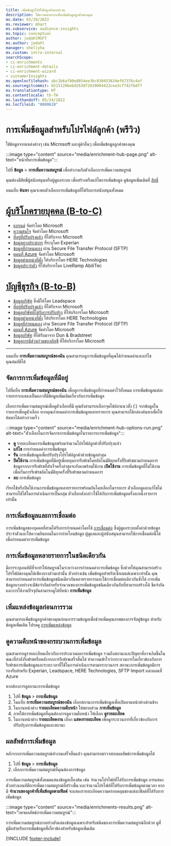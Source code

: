 ```yaml
---
title: เพิ่มข้อมูลโปรไฟล์ลูกค้าแบบรวม
description: ใช้ความสามารถเพื่อเพิ่มข้อมูลลูกค้าของคุณ
ms.date: 03/29/2022
ms.reviewer: mhart
ms.subservice: audience-insights
ms.topic: conceptual
author: jodahlMSFT
ms.author: jodahl
manager: shellyha
ms.custom: intro-internal
searchScope:
- ci-enrichments
- ci-enrichment-details
- ci-enrichment-wizard
- customerInsights
ms.openlocfilehash: abc1b6af80e8854ee3bc930453634ef67376c4af
ms.sourcegitcommit: b515120bebd2638f2639004422cee3cff42fbdf7
ms.translationtype: HT
ms.contentlocale: th-TH
ms.lasthandoff: 05/24/2022
ms.locfileid: "8800628"
---
```

# <a name="enrichment-for-customer-profiles-preview"></a>การเพิ่มข้อมูลสำหรับโปรไฟล์ลูกค้า (พรีวิว)

ใช้ข้อมูลจากแหล่งต่างๆ เช่น Microsoft และคู่ค้าอื่นๆ เพื่อเพิ่มข้อมูลลูกค้าของคุณ

:::image type="content" source="media/enrichment-hub-page.png" alt-text="หน้าฮับการเพิ่มข้อมูล":::

ไปที่ **ข้อมูล** > **การเพิ่มความสมบูรณ์** เพื่อทำงานกับตัวเลือกการเพิ่มความสมบูรณ์  

คุณต้องมีสิทธิ์ผู้สนับสนุนหรือผู้ดูแลระบบ เพื่อสร้างหรือแก้ไขการเพิ่มข้อมูล ดูข้อมูลเพิ่มเติมที่ [สิทธิ์](permissions.md)

บนแท็บ **ค้นหา** คุณจะพบตัวเลือกการเพิ่มข้อมูลที่ได้รับการสนับสนุนทั้งหมด

# <a name="individual-consumers-b-to-c"></a>[ผู้บริโภครายบุคคล (B-to-C)](#tab/b2c)

- [แบรนด์](enrichment-microsoft.md) จัดทำโดย Microsoft
- [ความสนใจ](enrichment-microsoft.md) จัดทำโดย Microsoft
- [ที่อยู่ที่ปรับปรุงแล้ว](enrichment-enhanced-addresses.md) ที่ได้รับจาก Microsoft 
- [ข้อมูลทางประชากร](enrichment-experian.md) ที่ระบุโดย Experian
- [ข้อมูลที่กำหนดเอง](enrichment-SFTP-custom-import.md) ผ่าน Secure File Transfer Protocol (SFTP) 
- [แผนที่ Azure](enrichment-azure-maps.md) จัดทำโดย Microsoft
- [ข้อมูลตำแหน่งที่ตั้ง](enrichment-here.md) ให้บริการโดย HERE Technologies 
- [ข้อมูลประจำตัว](enrichment-liveramp.md) ที่ให้บริการโดย LiveRamp AbiliTec

# <a name="business-accounts-b-to-b"></a>[บัญชีธุรกิจ (B-to-B)](#tab/b2b)

- [ข้อมูลบริษัท](enrichment-leadspace.md) ซึ่งมีให้โดย Leadspace
- [ที่อยู่ที่ปรับปรุงแล้ว](enrichment-enhanced-addresses.md) ที่ได้รับจาก Microsoft 
- [ข้อมูลบริษัทที่ได้รับการปรับปรุง](enrichment-enhanced-company-data.md) ที่ให้บริการโดย Microsoft
- [ข้อมูลตำแหน่งที่ตั้ง](enrichment-here.md) ให้บริการโดย HERE Technologies 
- [ข้อมูลที่กำหนดเอง](enrichment-SFTP-custom-import.md) ผ่าน Secure File Transfer Protocol (SFTP) 
- [แผนที่ Azure](enrichment-azure-maps.md) จัดทำโดย Microsoft
- [ข้อมูลบริษัท](enrichment-dnb.md) ที่ได้รับมาจาก Dun & Bradstreet
- [ข้อมูลการมีส่วนร่วมของบัญชี](enrichment-office.md) ที่ให้บริการโดย Microsoft

---

บนแท็บ **การเพิ่มความสมบูรณ์ของฉัน** คุณสามารถดูการเพิ่มข้อมูลที่คุณได้กำหนดค่าและแก้ไขคุณสมบัติได้

## <a name="manage-existing-enrichments"></a>จัดการการเพิ่มข้อมูลที่มีอยู่

ไปที่แท็บ **การเพิ่มความสมบูรณ์ของฉัน** เพื่อดูการเพิ่มข้อมูลที่กำหนดค่าไว้ทั้งหมด การเพิ่มข้อมูลแต่ละรายการจะแสดงเป็นแถวที่มีข้อมูลเพิ่มเติมเกี่ยวกับการเพิ่มข้อมูล

เลือกการเพิ่มความสมบูรณ์เพื่อดูตัวเลือกที่มี คุณยังสามารถเลือกจุดไข่ปลาแนวตั้ง (&vellip;) จากข้อมูลในรายการเพื่อดูตัวเลือก หากคุณกำหนดค่าการเพิ่มข้อมูลหลายรายการ คุณสามารถใช้กล่องค้นหาเพื่อให้ค้นหาได้อย่างรวดเร็ว

:::image type="content" source="media/enrichment-hub-options-run.png" alt-text="ตัวเลือกในการจัดการการเพิ่มข้อมูลในรายการการเพิ่มข้อมูล":::

- **ดู** รายละเอียดการเพิ่มข้อมูลพร้อมจำนวนโปรไฟล์ลูกค้าที่ปรับปรุงแล้ว
- **แก้ไข** การกำหนดค่าการเพิ่มข้อมูล
- **รัน** การเพิ่มข้อมูลเพื่อปรับปรุงโปรไฟล์ลูกค้าด้วยข้อมูลล่าสุด
- **ปิดใช้งาน** การเพิ่มข้อมูลที่มีอยู่เพื่อหยุดการรีเฟรชโดยอัตโนมัติทุกครั้งที่รีเฟรชตามกำหนดการ ข้อมูลจากการรีเฟรชที่สำเร็จครั้งล่าสุดจะยังคงพร้อมใช้งาน **เปิดใช้งาน** การเพิ่มข้อมูลที่ไม่ใช้งานเพื่อเริ่มการรีเฟรชอัตโนมัติทุกครั้งที่รีเฟรชตามกำหนดการ
- **ลบ** การเพิ่มข้อมูล

เรียกใช้หรือปิดใช้งานการเพิ่มข้อมูลหลายรายการพร้อมกันโดยเลือกในรายการ ตัวเลือกดูและแก้ไขไม่สามารถใช้ได้ในการดำเนินการเป็นกลุ่ม ตัวเลือกดังกล่าวใช้ได้กับการเพิ่มข้อมูลครั้งละหนึ่งรายการเท่านั้น

## <a name="enrichments-and-connections"></a>การเพิ่มข้อมูลและการเชื่อมต่อ

การเพิ่มข้อมูลของบุคคลที่สามได้รับการกำหนดค่าโดยใช้ [การเชื่อมต่อ](connections.md) ซึ่งผู้ดูแลระบบตั้งค่าด้วยข้อมูลประจำตัวและให้ความยินยอมในการถ่ายโอนข้อมูล ผู้ดูแลและผู้สนับสนุนสามารถใช้การเชื่อมต่อนี้ได้เพื่อกำหนดค่าการเพิ่มข้อมูล  

## <a name="multiple-enrichments-of-the-same-type"></a>การเพิ่มข้อมูลหลายรายการในชนิดเดียวกัน

มีการระบุเอนทิตีที่จะทำให้สมบูรณ์ในระหว่างการกำหนดค่าการเพิ่มข้อมูล ซึ่งช่วยให้คุณสามารถสร้างโปรไฟล์ของคุณได้เพียงบางส่วนเท่านั้น ตัวอย่างเช่น เพิ่มข้อมูลสำหรับเซ็กเมนต์เฉพาะเท่านั้น คุณสามารถกำหนดค่าการเพิ่มข้อมูลชนิดเดียวกันหลายรายการและใช้การเชื่อมต่อเดียวกันซ้ำได้ การเพิ่มข้อมูลบางอย่างจะมีข้อจำกัดสำหรับจำนวนของการเพิ่มข้อมูลชนิดเดียวกันกับที่สามารถสร้างได้ ขีดจำกัดและการใช้งานปัจจุบันสามารถดูได้ที่หน้า **การเพิ่มข้อมูล**

## <a name="enrich-data-sources-before-unification"></a>เพิ่มแหล่งข้อมูลก่อนการรวม

คุณสามารถเพิ่มข้อมูลลูกค้าของคุณก่อนการรวมข้อมูลเพื่อช่วยเพิ่มคุณภาพของการจับคู่ข้อมูล สำหรับข้อมูลเพิ่มเติม โปรดดู [การเพิ่มแหล่งข้อมูล](data-sources-enrichment.md)

## <a name="see-the-progress-of-the-enrichment-process"></a>ดูความคืบหน้าของกระบวนการเพิ่มข้อมูล

คุณสามารถดูรายละเอียดเกี่ยวกับการประมวลผลการเพิ่มข้อมูล รวมถึงสถานะและปัญหาที่อาจเกิดขึ้นในขณะที่กำลังรีเฟรชหรือหลังจากการรีเฟรชเสร็จสิ้นได้ ทำความเข้าใจว่ากระบวนการใดเกี่ยวข้องกับการรีเฟรชการเพิ่มข้อมูลและระยะเวลาที่ใช้ในการดำเนินการตามกระบวนการ สถานะการเพิ่มข้อมูลมีการรองรับสำหรับ Experian, Leadspace, HERE Technologies, SFTP Import และแผนที่ Azure

หากต้องการดูสถานะการเพิ่มข้อมูล

1. ไปที่ **ข้อมูล** > **การเพิ่มข้อมูล** 
1. ในแท็บ **การเพิ่มความสมบูรณ์ของฉัน** เลือกสถานะการเพิ่มข้อมูลเพื่อเปิดบานหน้าต่างด้านข้าง 
1. ในบานหน้าต่าง **รายละเอียดความคืบหน้า** ให้ขยายส่วน **การเพิ่มข้อมูล** 
1. ภายใต้การเพิ่มข้อมูลที่คุณต้องการดูความคืบหน้า ให้เลือก **ดูรายละเอียด** 
1. ในบานหน้าต่าง **รายละเอียดงาน** เลือก **แสดงรายละเอียด** เพื่อดูกระบวนการที่เกี่ยวข้องกับการปรับปรุงการเพิ่มข้อมูลและสถานะ 

## <a name="enrichment-results"></a>ผลลัพธ์การเพิ่มข้อมูล

หลังจากการเพิ่มความสมบูรณ์ทำงานเสร็จสิ้นแล้ว คุณสามารถตรวจสอบผลลัพธ์การเพิ่มข้อมูลได้

1. ไปที่ **ข้อมูล** > **การเพิ่มข้อมูล** 
1. เลือกการเพิ่มความสมบูรณ์ที่คุณต้องการข้อมูล

การเพิ่มความสมบูรณ์ทั้งหมดแสดงข้อมูลเบื้องต้น เช่น จำนวนโปรไฟล์ที่ได้รับการเพิ่มข้อมูล การแสดงตัวอย่างเอนทิตีการเพิ่มความสมบูรณ์ที่สร้างขึ้น และจำนวนโปรไฟล์ที่ได้รับการเพิ่มข้อมูลตามเวลา หากมี **จำนวนของลูกค้าที่เพิ่มข้อมูลตามฟิลด์** จะแสดงรายละเอียดความครอบคลุมของแต่ละฟิลด์ที่ได้รับการเพิ่มข้อมูล

:::image type="content" source="media/enrichments-results.png" alt-text="เพจผลลัพธ์การเพิ่มความสมบูรณ์":::

การเพิ่มความสมบูรณ์บางอย่างยังแสดงข้อมูลเฉพาะสำหรับชนิดของการเพิ่มความสมบูรณ์อีกด้วย ดูที่คู่มือสำหรับการเพิ่มข้อมูลที่เกี่ยวข้องสำหรับข้อมูลเพิ่มเติม


[!INCLUDE [footer-include](includes/footer-banner.md)]
